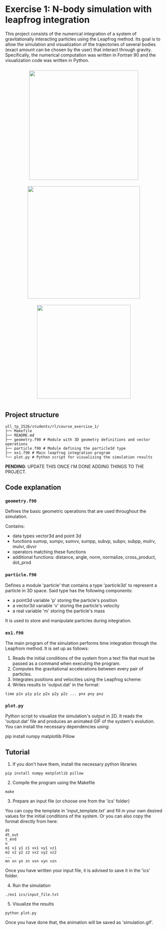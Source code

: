 # Exercise 1: N-body simulation with leapfrog integration
This project consists of the numerical integration of a system of gravitationally interacting particles using the Leapfrog method. Its goal is to allow the simulation and visualization of the trajectories of several bodies (exact amount can be chosen by the user) that interact through gravity. Specifically, the numerical computation was written in Fortran 90 and the visualization code was written in Python.
<p align="center">
  <img src="https://github.com/user-attachments/assets/0fc81e24-00f5-466d-950b-761e5e09276d" width="350" style="margin:10px;">
  <img src="https://github.com/user-attachments/assets/14d541f8-7ea9-4648-a31e-34870674a295" width="360" style="margin:10px;">
  <img src="https://github.com/user-attachments/assets/01c5d884-1a5e-4872-af3b-6e26b5aa9e0a" width="300" style="margin:10px;">
</p>

## Project structure
```
ull_tp_2526/students/rl/course_exercise_1/
├── Makefile 
├── README.md
├── geometry.f90 # Module with 3D geometry definitions and vector operations
├── particle.f90 # Module defining the particle3d type
├── ex1.f90 # Main leapfrog integration program
└── plot.py # Python script for visualizing the simulation results
```
**PENDING**: UPDATE THIS ONCE I'M DONE ADDING THINGS TO THE PROJECT.

## Code explanation

### **`geometry.f90`**

Defines the basic geometric operations that are used throughout the simulation.

Contains:
- data types vector3d and point 3d
- functions sumvp, sumpv, sumvv, sumpp, subvp, subpv, subpp, mulrv, mulvr, divvr
- operators matching these functions
- additional functions: distance, angle, norm, normalize, cross_product, dot_prod

### **`particle.f90`**

Defines a module 'particle' that contains a type 'particle3d' to represent a particle in 3D space. 
Said type has the following components:
- a point3d variable 'p' storing the particle's position
- a vector3d variable 'v' storing the particle's velocity
- a real variable 'm' storing the particle's mass  

It is used to store and manipulate particles during integration.

### **`ex1.f90`**

The main program of the simulation performs time integration through the Leapfrom method. It is set up as follows:

1. Reads the initial conditions of the system from a text file that must be passed as a command when executing the program.
2. Computes the gravitational accelerations between every pair of particles.
3. Integrates positions and velocities using the Leapfrog scheme:
4. Writes results to 'output.dat' in the format:

```
time p1x p1y p1z p2x p2y p2z ... pnx pny pnz
```
### **`plot.py`**

Python script to visualize the simulation's output in 2D. It reads the 'output.dat' file and produces an animated GIF of the system's evolution. You can install the necessary dependencies using:

pip install numpy matplotlib Pillow

## Tutorial

1. If you don't have them, install the necessary python libraries 
```
pip install numpy matplotlib pillow
```
2. Compile the program using the Makefile
```
make
```
3.  Prepare an input file (or choose one from the 'ics' folder)

You can copy the template in 'input_template.txt' and fill in your own desired values for the initial conditions of the system. Or you can also copy the format directly from here:

```
dt
dt_out
t_end
n
m1 x1 y1 z1 vx1 vy1 vz1
m2 x2 y2 z2 vx2 vy2 vz2
...
mn xn yn zn vxn vyn vzn
```

Once you have written your input file, it is advised to save it in the 'ics' folder. 

4. Run the simulation
```
./ex1 ics/input_file.txt
```
5. Visualize the results 
```
python plot.py
```
Once you have done that, the animation will be saved as 'simulation.gif'.